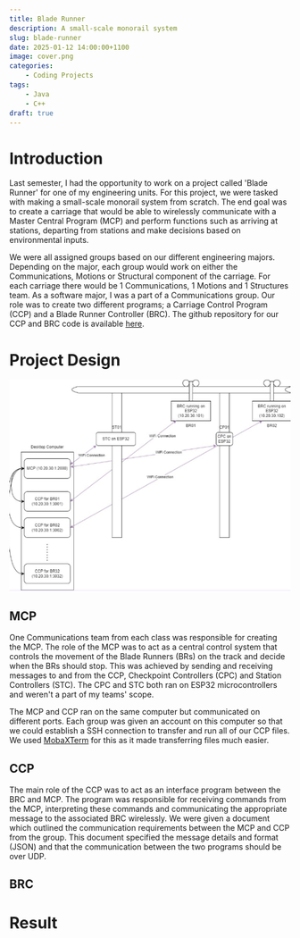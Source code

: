 ```yaml
---
title: Blade Runner
description: A small-scale monorail system
slug: blade-runner
date: 2025-01-12 14:00:00+1100
image: cover.png
categories:
    - Coding Projects
tags:
    - Java
    - C++
draft: true
---
```


# Introduction
Last semester, I had the opportunity to work on a project called 'Blade Runner' for one of my engineering units. For this project, we were tasked with making a small-scale monorail system from scratch. The end goal was to create a carriage that would be able to wirelessly communicate with a Master Central Program (MCP) and perform functions such as arriving at stations, departing from stations and make decisions based on environmental inputs. 

We were all assigned groups based on our different engineering majors. Depending on the major, each group would work on either the Communications, Motions or Structural component of the carriage. For each carriage there would be 1 Communications, 1 Motions and 1 Structures team. As a software major, I was a part of a Communications group. Our role was to create two different programs; a Carriage Control Program (CCP) and a Blade Runner Controller (BRC). The github repository for our CCP and BRC code is available [here](https://github.com/christian-mejillano/BladeRunner2024/).

# Project Design

![Blade Runner Project Diagram](network-layout.png)

## MCP
One Communications team from each class was responsible for creating the MCP. The role of the MCP was to act as a central control system that controls the movement of the Blade Runners (BRs) on the track and decide when the BRs should stop. This was achieved by sending and receiving messages to and from the CCP, Checkpoint Controllers (CPC) and Station Controllers (STC). The CPC and STC both ran on ESP32 microcontrollers and weren't a part of my teams' scope. 

The MCP and CCP ran on the same computer but communicated on different ports. Each group was given an account on this computer so that we could establish a SSH connection to transfer and run all of our CCP files. We used [MobaXTerm](https://mobaxterm.mobatek.net/) for this as it made transferring files much easier.

## CCP
The main role of the CCP was to act as an interface program between the BRC and MCP. The program was responsible for receiving commands from the MCP, interpreting these commands and communicating the appropriate message to the associated BRC wirelessly. We were given a document which outlined the communication requirements between the MCP and CCP from the group. This document specified the message details and format (JSON) and that the communication between the two programs should be over UDP.

## BRC



# Result